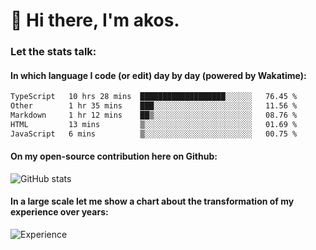 # 👋 Hi there, I'm akos. 


### Let the stats talk:


#### In which language I code (or edit) day by day (powered by Wakatime): 

<!--START_SECTION:waka-->

```txt
TypeScript   10 hrs 28 mins  ███████████████████░░░░░░   76.45 %
Other        1 hr 35 mins    ███░░░░░░░░░░░░░░░░░░░░░░   11.56 %
Markdown     1 hr 12 mins    ██▒░░░░░░░░░░░░░░░░░░░░░░   08.76 %
HTML         13 mins         ▒░░░░░░░░░░░░░░░░░░░░░░░░   01.69 %
JavaScript   6 mins          ▒░░░░░░░░░░░░░░░░░░░░░░░░   00.75 %
```

<!--END_SECTION:waka-->

#### On my open-source contribution here on Github:
 
![GitHub stats](https://github-readme-stats.vercel.app/api?username=akosbalasko)

#### In a large scale let me show a chart about the transformation of my experience over years:   

![Experience](https://cr-skills-chart-widget.azurewebsites.net/api/api?username=akosbalasko)
